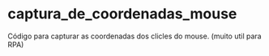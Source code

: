 # captura_de_coordenadas_mouse
Código para capturar as coordenadas dos clicles do mouse. (muito util para RPA)
